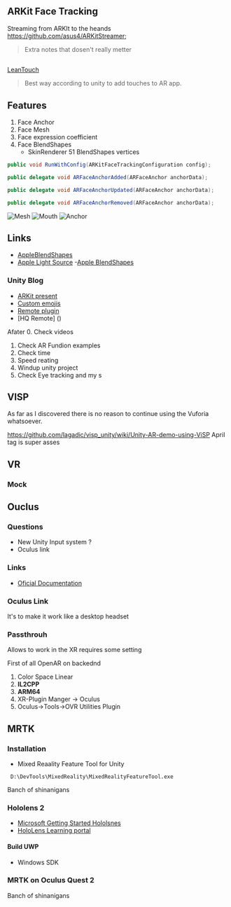 ## ARKit Face Tracking
 
 Streaming from ARKIt to the heands  https://github.com/asus4/ARKitStreamer;

> Extra notes that dosen't really metter

##
[LeanTouch](http://gameprogrammingpatterns.com/contents.html)
>Best way according to unity to add touches to AR app.

## Features

1. Face Anchor
2. Face Mesh
3. Face expression coefficient
4. Face BlendShapes
    - SkinRenderer 51 BlendShapes  vertices


```csharp
public void RunWithConfig(ARKitFaceTrackingConfiguration config);

public delegate void ARFaceAnchorAdded(ARFaceAnchor anchorData);

public delegate void ARFaceAnchorUpdated(ARFaceAnchor anchorData);

public delegate void ARFaceAnchorRemoved(ARFaceAnchor anchorData);
```

![Mesh](\Images\ArKitMesh.png)
![Mouth](\Images\ArKitMouth.png)
![Anchor](\Images\ArKitAnchor.png)

## Links

 - [AppleBlendShapes](https://developer.apple.com/documentation/arkit/arfaceanchor/blendshapelocation)
 - [Apple Light Source](https://developer.apple.com/documentation/arkit/ardirectionallightestimate)
 -[Apple BlendShapes](hdeveloper.apple.com/documentation/arkit/arfacegeometry)

### Unity Blog
- [ARKit present](https://blogs.unity3d.com/2017/11/03/arkit-face-tracking-on-iphone-x/)
- [Custom emojis](https://blogs.unity3d.com/2017/12/03/create-your-own-animated-emojis-with-unity/)
- [Remote plugin](logs.unity3d.com/2018/01/16/arkit-remote-now-with-face-tracking/)
- [HQ Remote]   ()



Afater
0. Check videos
1. Check AR Fundion examples
2. Check time
3. Speed reating
4. Windup unity project
5. Check Eye tracking and my s

## VISP

As far as I discovered there
is no reason to continue using the 
Vuforia whatsoever.

https://github.com/lagadic/visp_unity/wiki/Unity-AR-demo-using-ViSP
April tag is super asses

## VR 

### Mock


## Ouclus	



### Questions

- New Unity Input system ?
- Oculus link

### Links

- [Oficial Documentation](https://developer.oculus.com/quest/)

### Oculus Link
 
It's to make it work like a desktop headset

### Passthrouh

Allows to work in the XR requires some setting

First of all OpenAR on backednd


1. Color Space Linear 
2. **IL2CPP**
3. **ARM64**
4. XR-Plugin Manger -> Oculus
5. Oculus->Tools->OVR Utilities Plugin


## MRTK

### Installation 

- Mixed Reaality Feature Tool for Unity

` D:\DevTools\MixedReality\MixedRealityFeatureTool.exe` 

Banch of shinanigans


### Hololens 2

- [Microsoft Getting Started Hololsnes](https://docs.microsoft.com/en-us/learn/paths/beginner-hololens-2-tutorials/)
- [HoloLens Learning portal](https://docs.microsoft.com/en-us/hololens/?WT.mc_id=mixedreality_product)

#### Build UWP

- Windows SDK

### MRTK on Oculus Quest 2

Banch of shinanigans

